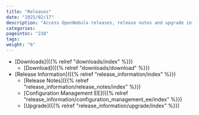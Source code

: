```yaml
---
title: "Releases"
date: "2025/02/17"
description: "Access OpenNebula releases, release notes and upgrade information"
categories:
pageintoc: "238"
tags:
weight: "6"
---
```


<a id="releases"></a>

<!--# Releases -->

* [Downloads]({{% relref "downloads/index" %}})
  * [Download]({{% relref "downloads/download" %}})
* [Release Information]({{% relref "release_information/index" %}})
  * [Release Notes]({{% relref "release_information/release_notes/index" %}})
  * [Configuration Management EE]({{% relref "release_information/configuration_management_ee/index" %}})
  * [Upgrade]({{% relref "release_information/upgrade/index" %}})

